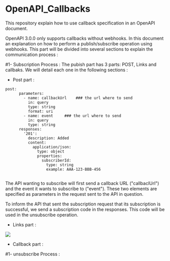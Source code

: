 # OpenAPI_Callbacks
This repository explain how to use callback specification in an OpenAPI document.

OpenAPI 3.0.0 only supports callbacks without webhooks. In this document an explanation on how to perform a publish/subscribe operation using webhooks. 
This part will be divided into several sections to explain the communication process : 


#1- Subscription Process  : 
The pubish part has 3 parts: POST, Links and callbaks. We will detail each one in the following sections : 
-  Post part :
``` 
post:
      parameters:
        - name: callbackUrl    ### the url where to send 
          in: query
          type: string
          format: uri
        - name: event     ### the url where to send 
          in: query
          type: string
      responses:
        '201':
          description: Added
          content:
            application/json:
              type: object
              properties:
                subscriberId: 
                  type: string
                  example: AAA-123-BBB-456
 
```

                  
                  
The API wanting to subscribe will first send a callback URL ("callbaclUrl") and the event it wants to subscribe to ("event"). These two elements are specified as parameters in the request sent to the API in question.

To inform the API that sent the subscription request that its subscription is successful, we send a subscription code in the responses. This code will be used in the unsubscribe operation. 

-  Links part :
<img src="https://github.com/Sihamtahi/OpenAPI_doc/blob/master/pic_repo/receiveOp.PNG"  >


-  Callback part :



#1- unsubscribe Process  : 

